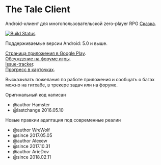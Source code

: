 ﻿# The Tale Client

Android-клиент для многопользовательской zero-player RPG [Сказка](http://the-tale.org).

[![Build Status](https://app.bitrise.io/app/4b8aae7200359362/status.svg?token=isk2JvYN7Hy2skx4oUWGbQ)](https://app.bitrise.io/app/4b8aae7200359362)

Поддерживаемые версии Android: 5.0 и выше.

[Страница приложения в Google Play](https://play.google.com/store/apps/details?id=com.dleibovych.epictale).  
[Обсуждение на форуме игры](https://the-tale.org/forum/threads/7083).  
[Issue-tracker](https://github.com/ariedov/TheTaleClient/issues).  
[Прогресс в карточках](https://trello.com/b/bdUpJtMk/epic-tale).

Высказывать пожелания по работе приложения и сообщать о багах можно на гитхабе, в трекере задач или на форуме.

Оригинальный код написан
 * @author Hamster
 * @lastchange 2016.05.10

 Новые правкии адаптация под современные реалии

 * @author WreWolf
 * @since 2017.05.05
 * @author Alexew
 * @since 2017.10.31
 * @author ArieDov
 * @since 2018.02.11
